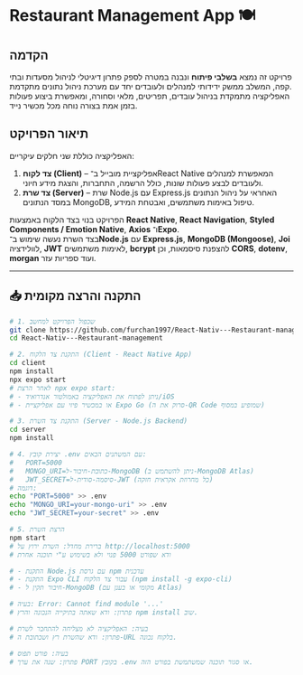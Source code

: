 # Restaurant Management App 🍽️

## הקדמה

פרויקט זה נמצא **בשלבי פיתוח** ונבנה במטרה לספק פתרון דיגיטלי לניהול מסעדות ובתי קפה, המשלב ממשק ידידותי למנהלים ולעובדים יחד עם מערכת ניהול נתונים מתקדמת.  
האפליקציה מתמקדת בניהול עובדים, תפריטים, מלאי וסחורה, ומאפשרת ביצוע פעולות בזמן אמת בצורה נוחה מכל מכשיר נייד.

## תיאור הפרויקט

האפליקציה כוללת שני חלקים עיקריים:

1. **צד לקוח (Client)** – אפליקציית מובייל ב־React Native המאפשרת למנהלים ולעובדים לבצע פעולות שונות, כולל הרשמה, התחברות, והצגת מידע חיוני.
2. **צד שרת (Server)** – שרת Node.js עם Express.js האחראי על ניהול הנתונים במסד הנתונים MongoDB, טיפול באימות משתמשים, ואבטחת המידע.

הפרויקט בנוי בצד הלקוח באמצעות **React Native**, **React Navigation**, **Styled Components / Emotion Native**, **Axios** ו־**Expo**.  
בצד השרת נעשה שימוש ב־**Node.js** עם **Express.js**, **MongoDB (Mongoose)**, **Joi** לוולידציה, **JWT** לאימות משתמשים, **bcrypt** להצפנת סיסמאות, וכן **CORS**, **dotenv**, **morgan** ועוד ספריות עזר.

---

## 📥 התקנה והרצה מקומית

```bash
# 1. שכפול הפרויקט למחשב
git clone https://github.com/furchan1997/React-Nativ---Restaurant-management.git
cd React-Nativ---Restaurant-management

# 2. התקנת צד הלקוח (Client - React Native App)
cd client
npm install
npx expo start
# לאחר הרצת npx expo start:
# - ניתן לפתוח את האפליקציה באמולטור אנדרואיד/iOS
# - או במכשיר פיזי עם אפליקציית Expo Go (סרוק את ה-QR Code שמופיע במסוף)

# 3. התקנת צד השרת (Server - Node.js Backend)
cd server
npm install

# 4. יצירת קובץ .env עם המשתנים הבאים:
#   PORT=5000
#   MONGO_URI=כתובת-חיבור-ל-MongoDB (ניתן להשתמש ב-MongoDB Atlas)
#   JWT_SECRET=סיסמה-סודית-ל-JWT (כל מחרוזת אקראית חזקה)
# דוגמה:
echo "PORT=5000" >> .env
echo "MONGO_URI=your-mongo-uri" >> .env
echo "JWT_SECRET=your-secret" >> .env

# 5. הרצת השרת
npm start
# ברירת מחדל: השרת ירוץ על http://localhost:5000
# ודא שפורט 5000 פנוי ולא בשימוש ע"י תוכנה אחרת

# - התקנת Node.js עם גרסת npm עדכנית
# - התקנת Expo CLI עבור צד הלקוח (npm install -g expo-cli)
# - חיבור תקין ל-MongoDB (מקומי או בענן עם Atlas)

# בעיה: Error: Cannot find module '...'
# פתרון: ודא שאתה בתיקייה הנכונה והרץ npm install שוב.

# בעיה: האפליקציה לא מצליחה להתחבר לשרת
# פתרון: ודא שהשרת רץ ושכתובת ה-URL בלקוח נכונה.

# בעיה: פורט תפוס
# פתרון: שנה את ערך PORT בקובץ .env או סגור תוכנה שמשתמשת בפורט הזה.
```

